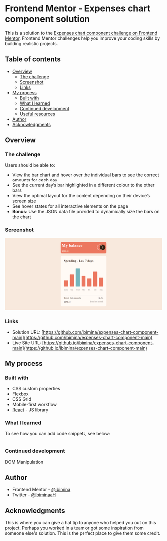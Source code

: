 # Frontend Mentor - Expenses chart component solution

This is a solution to the [Expenses chart component challenge on Frontend Mentor](https://www.frontendmentor.io/challenges/expenses-chart-component-e7yJBUdjwt). Frontend Mentor challenges help you improve your coding skills by building realistic projects. 

## Table of contents

- [Overview](#overview)
  - [The challenge](#the-challenge)
  - [Screenshot](#screenshot)
  - [Links](#links)
- [My process](#my-process)
  - [Built with](#built-with)
  - [What I learned](#what-i-learned)
  - [Continued development](#continued-development)
  - [Useful resources](#useful-resources)
- [Author](#author)
- [Acknowledgments](#acknowledgments)


## Overview

### The challenge

Users should be able to:

- View the bar chart and hover over the individual bars to see the correct amounts for each day
- See the current day’s bar highlighted in a different colour to the other bars
- View the optimal layout for the content depending on their device’s screen size
- See hover states for all interactive elements on the page
- **Bonus**: Use the JSON data file provided to dynamically size the bars on the chart

### Screenshot

![desktop](Capture119.png)

### Links

- Solution URL: [https://github.com/ibimina/expenses-chart-component-main](https://github.com/ibimina/expenses-chart-component-main)
- Live Site URL: [https://github.io/ibimina/expenses-chart-component-main](https://github.io/ibimina/expenses-chart-component-main)

## My process

### Built with

- CSS custom properties
- Flexbox
- CSS Grid
- Mobile-first workflow
- [React](https://reactjs.org/) - JS library




### What I learned

To see how you can add code snippets, see below:

```js

```


### Continued development
DOM Manipulation

## Author
- Frontend Mentor - [@ibimina](https://www.frontendmentor.io/profile/ibimina)
- Twitter - [@ibiminaaH](https://www.twitter.com/ibiminaaH)


## Acknowledgments

This is where you can give a hat tip to anyone who helped you out on this project. Perhaps you worked in a team or got some inspiration from someone else's solution. This is the perfect place to give them some credit.


